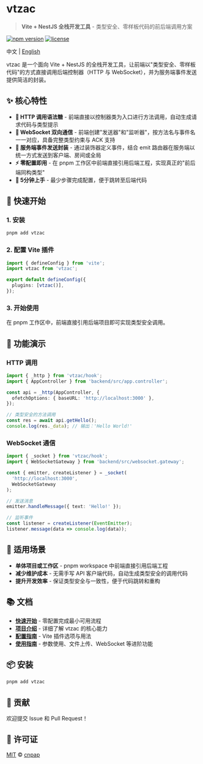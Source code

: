 # vtzac

> **Vite + NestJS 全栈开发工具** - 类型安全、零样板代码的前后端调用方案

[![npm version](https://img.shields.io/npm/v/vtzac.svg)](https://www.npmjs.com/package/vtzac)
[![license](https://img.shields.io/npm/l/vtzac.svg)](https://github.com/cnpap/vtzac/blob/main/LICENSE.md)

中文 | [English](./README.md)

vtzac 是一个面向 Vite + NestJS 的全栈开发工具，让前端以"类型安全、零样板代码"的方式直接调用后端控制器（HTTP 与 WebSocket），并为服务端事件发送提供简洁的封装。

## ✨ 核心特性

- **🔗 HTTP 调用语法糖** - 前端直接以控制器类为入口进行方法调用，自动生成请求代码与类型提示
- **🔄 WebSocket 双向通信** - 前端创建"发送器"和"监听器"，按方法名与事件名一一对应，具备完整类型约束与 ACK 支持
- **📡 服务端事件发送封装** - 通过装饰器定义事件，结合 emit 路由器在服务端以统一方式发送到客户端、房间或全局
- **⚡ 零配置即用** - 在 pnpm 工作区中前端直接引用后端工程，实现真正的"前后端同构类型"
- **🚀 5分钟上手** - 最少步骤完成配置，便于跳转至后端代码

## 🚀 快速开始

### 1. 安装

```bash
pnpm add vtzac
```

### 2. 配置 Vite 插件

```ts
import { defineConfig } from 'vite';
import vtzac from 'vtzac';

export default defineConfig({
  plugins: [vtzac()],
});
```

### 3. 开始使用

在 pnpm 工作区中，前端直接引用后端项目即可实现类型安全调用。

## 📖 功能演示

### HTTP 调用

```ts
import { _http } from 'vtzac/hook';
import { AppController } from 'backend/src/app.controller';

const api = _http(AppController, {
  ofetchOptions: { baseURL: 'http://localhost:3000' },
});

// 类型安全的方法调用
const res = await api.getHello();
console.log(res._data); // 输出：'Hello World!'
```

### WebSocket 通信

```ts
import { _socket } from 'vtzac/hook';
import { WebSocketGateway } from 'backend/src/websocket.gateway';

const { emitter, createListener } = _socket(
  'http://localhost:3000',
  WebSocketGateway
);

// 发送消息
emitter.handleMessage({ text: 'Hello!' });

// 监听事件
const listener = createListener(EventEmitter);
listener.message(data => console.log(data));
```

## 🎯 适用场景

- **单体项目或工作区** - pnpm workspace 中前端直接引用后端工程
- **减少维护成本** - 无需手写 API 客户端代码，自动生成类型安全的调用代码
- **提升开发效率** - 保证类型安全与一致性，便于代码跳转和重构

## 📚 文档

- **[快速开始](https://vtzac.opss.dev/zh/getting-started)** - 零配置完成最小可用流程
- **[项目介绍](https://vtzac.opss.dev/zh/intro)** - 详细了解 vtzac 的核心能力
- **[配置指南](https://vtzac.opss.dev/zh/guide/configuration)** - Vite 插件选项与用法
- **[使用指南](https://vtzac.opss.dev/zh/guide/)** - 参数使用、文件上传、WebSocket 等进阶功能

## 📦 安装

```bash
pnpm add vtzac
```

## 🤝 贡献

欢迎提交 Issue 和 Pull Request！

## 📄 许可证

[MIT](./LICENSE.md) © [cnpap](https://github.com/cnpap)
